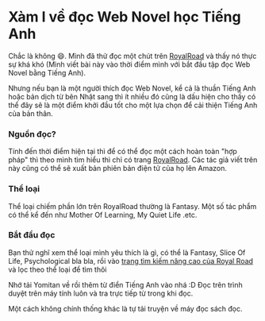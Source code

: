 # Xàm l về đọc Web Novel học Tiếng Anh

Chắc là không :smile:. Mình đã thử đọc một chút trên [RoyalRoad](https://www.royalroad.com/home) và thấy nó thực sự khá khó (Mình viết bài này vào thời điểm mình với bắt đầu tập đọc Web Novel bằng Tiếng Anh).

Nhưng nếu bạn là một người thích đọc Web Novel, kể cả là thuần Tiếng Anh hoặc bản dịch từ bên Nhật sang thì ít nhiều đó cũng là dấu hiện cho thấy có thể đây sẽ là một điểm khởi đầu tốt cho một lựa chọn để cải thiện Tiếng Anh của bản thân.

### Nguồn đọc? 

Tính đến thời điểm hiện tại thì để có thể đọc một cách hoàn toàn "hợp pháp" thì theo mình tìm hiểu thì chỉ có trang [RoyalRoad](https://www.royalroad.com/home). Các tác giả viết trên này cũng có thể sẽ xuất bản phiên bản điện tử của họ lên Amazon.

### Thể loại
Thể loại chiếm phần lớn trên RoyalRoad thường là Fantasy. Một số tác phẩm có thể kể đến như Mother Of Learning, My Quiet Life .etc.

### Bắt đầu đọc
Bạn thử nghĩ xem thể loại mình yêu thích là gì, có thể là Fantasy, Slice Of Life, Psychological bla bla, rồi vào [trang tìm kiếm nâng cao của Royal Road](https://www.royalroad.com/fictions/search?advanced=true) và lọc theo thể loại để tìm thôi

Nhớ tải Yomitan về rồi thêm từ điển Tiếng Anh vào nhá :D Đọc trên trình duyệt trên máy tính luôn và tra trực tiếp từ trong khi đọc.

Một cách không chính thống khác là tự tải truyện về máy đọc sách đọc.